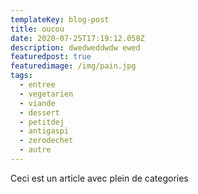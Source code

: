 ```yaml
---
templateKey: blog-post
title: oucou
date: 2020-07-25T17:19:12.058Z
description: dwedweddwdw ewed
featuredpost: true
featuredimage: /img/pain.jpg
tags:
  - entree
  - vegetarien
  - viande
  - dessert
  - petitdej
  - antigaspi
  - zerodechet
  - autre
---
```


Ceci est un article avec plein de categories
